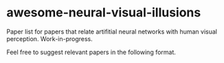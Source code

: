 # awesome-neural-visual-illusions

Paper list for papers that relate artifitial neural networks with human visual perception. Work-in-progress.

Feel free to suggest relevant papers in the following format.
